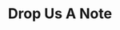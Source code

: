 ---
title: "Drop Us A Note"
description: "Let us know how we are doing, how we can improve, or transfer your processing to Resurgent"
draft: false
bg_image: "images/featue-bg.jpg"
layout: "contact-us"
---